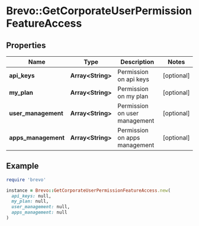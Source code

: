 # Brevo::GetCorporateUserPermissionFeatureAccess

## Properties

| Name | Type | Description | Notes |
| ---- | ---- | ----------- | ----- |
| **api_keys** | **Array&lt;String&gt;** | Permission on api keys | [optional] |
| **my_plan** | **Array&lt;String&gt;** | Permission on my plan | [optional] |
| **user_management** | **Array&lt;String&gt;** | Permission on user management | [optional] |
| **apps_management** | **Array&lt;String&gt;** | Permission on apps management | [optional] |

## Example

```ruby
require 'brevo'

instance = Brevo::GetCorporateUserPermissionFeatureAccess.new(
  api_keys: null,
  my_plan: null,
  user_management: null,
  apps_management: null
)
```

